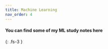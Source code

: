 ```yaml
---
title: Machine Learning
nav_order: 4
---
```


#### **You can find some of my ML study notes here**
{: .fs-3 }